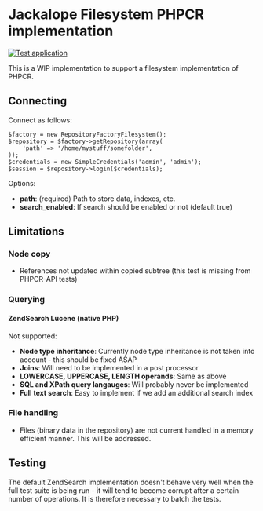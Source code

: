 Jackalope Filesystem PHPCR implementation
=========================================

[![Test application](https://github.com/jackalope/jackalope-fs/actions/workflows/test-application.yaml/badge.svg)](https://github.com/jackalope/jackalope-fs/actions/workflows/test-application.yaml)

This is a WIP implementation to support a filesystem implementation of PHPCR.

Connecting
----------

Connect as follows:

    $factory = new RepositoryFactoryFilesystem();
    $repository = $factory->getRepository(array(
        'path' => '/home/mystuff/somefolder',
    ));
    $credentials = new SimpleCredentials('admin', 'admin');
    $session = $repository->login($credentials);

Options:

- **path**: (required) Path to store data, indexes, etc.
- **search_enabled**: If search should be enabled or not (default true)

Limitations
-----------

### Node copy

- References not updated within copied subtree (this test is missing from
  PHPCR-API tests)

### Querying

#### ZendSearch Lucene (native PHP)

Not supported:

- **Node type inheritance**: Currently node type inheritance is not taken into
  account - this should be fixed ASAP
- **Joins**: Will need to be implemented in a post processor
- **LOWERCASE, UPPERCASE, LENGTH operands**: Same as above
- **SQL and XPath query langauges**: Will probably never be implemented
- **Full text search**: Easy to implement if we add an additional search index

### File handling

- Files (binary data in the repository) are not current handled in a memory
  efficient manner. This will be addressed.

Testing
-------

The default ZendSearch implementation doesn't behave very well when the full
test suite is being run - it will tend to become corrupt after a certain
number of operations. It is therefore necessary to batch the tests.
